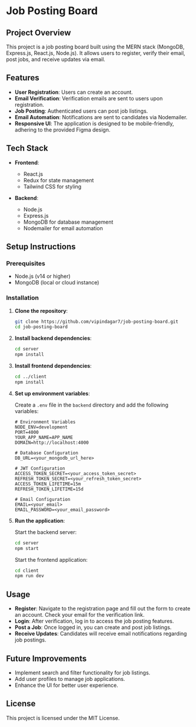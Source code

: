 # Job Posting Board

## Project Overview

This project is a job posting board built using the MERN stack (MongoDB, Express.js, React.js, Node.js). It allows users to register, verify their email, post jobs, and receive updates via email.

## Features

- **User Registration**: Users can create an account.
- **Email Verification**: Verification emails are sent to users upon registration.
- **Job Posting**: Authenticated users can post job listings.
- **Email Automation**: Notifications are sent to candidates via Nodemailer.
- **Responsive UI**: The application is designed to be mobile-friendly, adhering to the provided Figma design.

## Tech Stack

- **Frontend**:

  - React.js
  - Redux for state management
  - Tailwind CSS for styling
- **Backend**:

  - Node.js
  - Express.js
  - MongoDB for database management
  - Nodemailer for email automation

## Setup Instructions

### Prerequisites

- Node.js (v14 or higher)
- MongoDB (local or cloud instance)

### Installation

1. **Clone the repository**:

   ```bash
   git clone https://github.com/vipindagar7/job-posting-board.git
   cd job-posting-board
   ```
2. **Install backend dependencies**:

   ```bash
   cd server
   npm install
   ```
3. **Install frontend dependencies**:

   ```bash
   cd ../client
   npm install
   ```
4. **Set up environment variables**:

   Create a `.env` file in the `backend` directory and add the following variables:

   ```env
   # Environment Variables
   NODE_ENV=development
   PORT=4000
   YOUR_APP_NAME=APP_NAME
   DOMAIN=http://localhost:4000

   # Database Configuration
   DB_URL=<your_mongodb_url_here>

   # JWT Configuration
   ACCESS_TOKEN_SECRET=<your_access_token_secret>
   REFRESH_TOKEN_SECRET=<your_refresh_token_secret>
   ACCESS_TOKEN_LIFETIME=15m
   REFRESH_TOKEN_LIFETIME=15d

   # Email Configuration
   EMAIL=<your_email>
   EMAIL_PASSWORD=<your_email_password>

   ```
5. **Run the application**:

   Start the backend server:

   ```bash
   cd server
   npm start
   ```

   Start the frontend application:

   ```bash
   cd client
   npm run dev
   ```

## Usage

- **Register**: Navigate to the registration page and fill out the form to create an account. Check your email for the verification link.
- **Login**: After verification, log in to access the job posting features.
- **Post a Job**: Once logged in, you can create and post job listings.
- **Receive Updates**: Candidates will receive email notifications regarding job postings.

## Future Improvements

- Implement search and filter functionality for job listings.
- Add user profiles to manage job applications.
- Enhance the UI for better user experience.

## License

This project is licensed under the MIT License.
